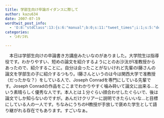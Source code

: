 ```yaml
---
title: 学部生向け卒論ガイダンスに際して
author: kazu634
date: 2007-07-19
wordtwit_post_info:
  - 'O:8:"stdClass":13:{s:6:"manual";b:0;s:11:"tweet_times";i:1;s:5:"delay";i:0;s:7:"enabled";i:1;s:10:"separation";s:2:"60";s:7:"version";s:3:"3.7";s:14:"tweet_template";b:0;s:6:"status";i:2;s:6:"result";a:0:{}s:13:"tweet_counter";i:2;s:13:"tweet_log_ids";a:1:{i:0;i:3059;}s:9:"hash_tags";a:0:{}s:8:"accounts";a:1:{i:0;s:7:"kazu634";}}'
categories:
  - つれづれ

---
```

<div class="section">
<p>
    　本日は学部生向けの卒論書き方講座みたいなのがありました。大学院生は指導役です。わかりやすい、短めの論文を紹介するようにとのお沙汰がI准教授からあったので、紹介することに。自分は会ったことがないけれど先輩のI藤さんの論文を学部生の子に紹介するつもり。I藤さんというのは今は関西大学で准教授（だったかな？）をしている人で、Joseph Conradを専門にしている先輩です。Joseph Conradの作品をここまでわかりやすく噛み砕いて論文に出来る…という素晴らしく優秀な人です。本人とは１分ぐらい顔合わせしたぐらいで、後は論文でしか知らないのですが。あんだけクリアーに説明できたらいいな…と目標にしている人の一人です。ちなみにうちのH教授が手放しで褒めた学生として語り継がれる存在でもあります。すごいなぁ。
</p>
</div>
